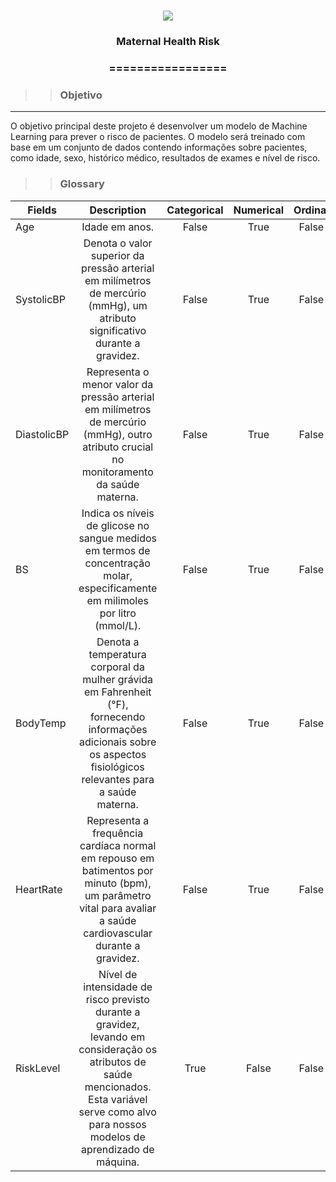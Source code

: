 
<h1 align="center">

<img src="https://img.shields.io/static/v1?label=RISK%20WOMAN%20POR&message=Bates&color=7159c1&style=flat-square&logo=ghost"/>

<h3> <p align="center">Maternal Health Risk</p> </h3>

<h3> <p align="center"> ================= </p> </h3>

>> <h3> Objetivo </h3>
-----
<p> O objetivo principal deste projeto é desenvolver um modelo de Machine Learning para prever o risco de pacientes. O modelo será treinado com base em um conjunto de dados contendo informações sobre pacientes, como idade, sexo, histórico médico, resultados de exames e nível de risco.
 </p>



>> <h3> Glossary </h3>

Fields              | Description                                               | Categorical | Numerical | Ordinal | Nominal
---------------------|:---------------------------------------------------------:|:-----------:|:---------:|:-------:|:-------:
Age                 | Idade em anos.                                             | False       | True      | False   | False
SystolicBP          | Denota o valor superior da pressão arterial em milímetros de mercúrio (mmHg), um atributo significativo durante a gravidez.                    | False       | True      | False   | False
DiastolicBP         | Representa o menor valor da pressão arterial em milímetros de mercúrio (mmHg), outro atributo crucial no monitoramento da saúde materna. | False       | True      | False   | False
BS                  | Indica os níveis de glicose no sangue medidos em termos de concentração molar, especificamente em milimoles por litro (mmol/L). | False       | True      | False   | False
BodyTemp	   | Denota a temperatura corporal da mulher grávida em Fahrenheit (°F), fornecendo informações adicionais sobre os aspectos fisiológicos relevantes para a saúde materna.| False | True | False | False
HeartRate           | Representa a frequência cardíaca normal em repouso em batimentos por minuto (bpm), um parâmetro vital para avaliar a saúde cardiovascular durante a gravidez.       | False       | True      | False   | False
RiskLevel           | Nível de intensidade de risco previsto durante a gravidez, levando em consideração os atributos de saúde mencionados. Esta variável serve como alvo para nossos modelos de aprendizado de máquina.         | True        | False     | False   | True

